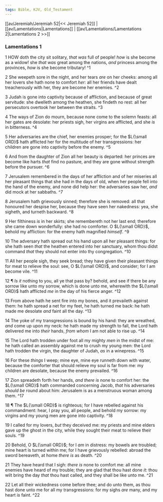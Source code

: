 ```yaml
---
tags: Bible, KJV, Old_Testament
---
```


[[av/Jeremiah/Jeremiah 52|<< Jeremiah 52]] | [[av/Lamentations|Lamentations]] | [[av/Lamentations/Lamentations 2|Lamentations 2 >>]]

### Lamentations 1

1 HOW doth the city sit solitary, _that_ _was_ full of people! _how_ is she become as a widow! she _that_ _was_ great among the nations, _and_ princess among the provinces, _how_ is she become tributary! ^1

2 She weepeth sore in the night, and her tears _are_ on her cheeks: among all her lovers she hath none to comfort _her:_ all her friends have dealt treacherously with her, they are become her enemies. ^2

3 Judah is gone into captivity because of affliction, and because of great servitude: she dwelleth among the heathen, she findeth no rest: all her persecutors overtook her between the straits. ^3

4 The ways of Zion do mourn, because none come to the solemn feasts: all her gates are desolate: her priests sigh, her virgins are afflicted, and she _is_ in bitterness. ^4

5 Her adversaries are the chief, her enemies prosper; for the $L{\small ORD}$ hath afflicted her for the multitude of her transgressions: her children are gone into captivity before the enemy. ^5

6 And from the daughter of Zion all her beauty is departed: her princes are become like harts _that_ find no pasture, and they are gone without strength before the pursuer. ^6

7 Jerusalem remembered in the days of her affliction and of her miseries all her pleasant things that she had in the days of old, when her people fell into the hand of the enemy, and none did help her: the adversaries saw her, _and_ did mock at her sabbaths. ^7

8 Jerusalem hath grievously sinned; therefore she is removed: all that honoured her despise her, because they have seen her nakedness: yea, she sigheth, and turneth backward. ^8

9 Her filthiness _is_ in her skirts; she remembereth not her last end; therefore she came down wonderfully: she had no comforter. O $L{\small ORD}$, behold my affliction: for the enemy hath magnified _himself_. ^9

10 The adversary hath spread out his hand upon all her pleasant things: for she hath seen _that_ the heathen entered into her sanctuary, whom thou didst command _that_ they should not enter into thy congregation. ^10

11 All her people sigh, they seek bread; they have given their pleasant things for meat to relieve the soul: see, O $L{\small ORD}$, and consider; for I am become vile. ^11

12 ¶ _Is_ _it_ nothing to you, all ye that pass by? behold, and see if there be any sorrow like unto my sorrow, which is done unto me, wherewith the $L{\small ORD}$ hath afflicted _me_ in the day of his fierce anger. ^12

13 From above hath he sent fire into my bones, and it prevaileth against them: he hath spread a net for my feet, he hath turned me back: he hath made me desolate _and_ faint all the day. ^13

14 The yoke of my transgressions is bound by his hand: they are wreathed, _and_ come up upon my neck: he hath made my strength to fall, the Lord hath delivered me into _their_ hands, _from_ _whom_ I am not able to rise up. ^14

15 The Lord hath trodden under foot all my mighty _men_ in the midst of me: he hath called an assembly against me to crush my young men: the Lord hath trodden the virgin, the daughter of Judah, _as_ in a winepress. ^15

16 For these _things_ I weep; mine eye, mine eye runneth down with water, because the comforter that should relieve my soul is far from me: my children are desolate, because the enemy prevailed. ^16

17 Zion spreadeth forth her hands, _and_ _there_ _is_ none to comfort her: the $L{\small ORD}$ hath commanded concerning Jacob, _that_ his adversaries _should_ _be_ round about him: Jerusalem is as a menstruous woman among them. ^17

18 ¶ The $L{\small ORD}$ is righteous; for I have rebelled against his commandment: hear, I pray you, all people, and behold my sorrow: my virgins and my young men are gone into captivity. ^18

19 I called for my lovers, _but_ they deceived me: my priests and mine elders gave up the ghost in the city, while they sought their meat to relieve their souls. ^19

20 Behold, O $L{\small ORD}$; for I _am_ in distress: my bowels are troubled; mine heart is turned within me; for I have grievously rebelled: abroad the sword bereaveth, at home _there_ _is_ as death. ^20

21 They have heard that I sigh: _there_ _is_ none to comfort me: all mine enemies have heard of my trouble; they are glad that thou hast done _it:_ thou wilt bring the day _that_ thou hast called, and they shall be like unto me. ^21

22 Let all their wickedness come before thee; and do unto them, as thou hast done unto me for all my transgressions: for my sighs _are_ many, and my heart _is_ faint. ^22
